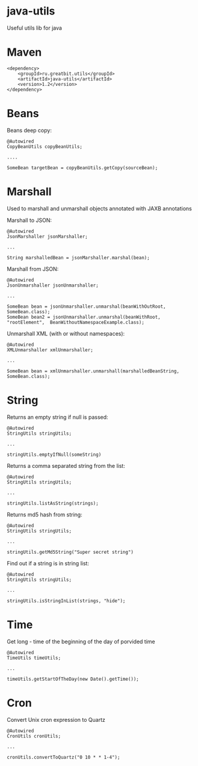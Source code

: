 java-utils
==========

Useful utils lib for java

Maven
==========

```
<dependency>
    <groupId>ru.greatbit.utils</groupId>
    <artifactId>java-utils</artifactId>
    <version>1.2</version>
</dependency>
```

Beans
==========
Beans deep copy:

```
@Autowired
CopyBeanUtils copyBeanUtils;

....

SomeBean targetBean = copyBeanUtils.getCopy(sourceBean);
```


Marshall
==========
Used to marshall and unmarshall objects annotated with JAXB annotations

Marshall to JSON:

```
@Autowired
JsonMarshaller jsonMarshaller;

...

String marshalledBean = jsonMarshaller.marshal(bean);

```

Marshall from JSON:

```
@Autowired
JsonUnmarshaller jsonUnmarshaller;

...

SomeBean bean = jsonUnmarshaller.unmarshal(beanWithOutRoot, SomeBean.class);
SomeBean bean2 = jsonUnmarshaller.unmarshal(beanWithRoot, "rootElement",  BeanWithoutNamespaceExample.class);
```

Unmarshall XML (with or without namespaces):

```
@Autowired
XMLUnmarshaller xmlUnmarshaller;

...

SomeBean bean = xmlUnmarshaller.unmarshall(marshalledBeanString, SomeBean.class);
```

String
==========
Returns an empty string if null is passed:

```
@Autowired
StringUtils stringUtils;

...

stringUtils.emptyIfNull(someString)
```


Returns a comma separated string from the list:

```
@Autowired
StringUtils stringUtils;

...

stringUtils.listAsString(strings);
```



Returns md5 hash from string:

```
@Autowired
StringUtils stringUtils;

...

stringUtils.getMd5String("Super secret string")
```


Find out if a string is in string list:

```
@Autowired
StringUtils stringUtils;

...

stringUtils.isStringInList(strings, "hide");
```

Time
==========
Get long - time of the beginning of the day of porvided time

```
@Autowired
TimeUtils timeUtils;

...

timeUtils.getStartOfTheDay(new Date().getTime());
```

Cron
==========
Convert Unix cron expression to Quartz

```
@Autowired
CronUtils cronUtils;

...

cronUtils.convertToQuartz("0 10 * * 1-4");
```
